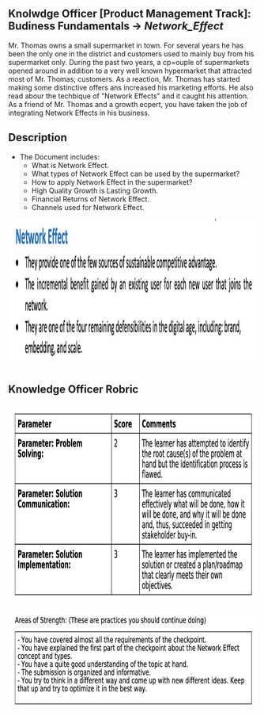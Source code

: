 ## Knolwdge Officer [Product Management Track]: Budiness Fundamentals -> _Network_Effect_
Mr. Thomas owns a small supermarket in town. For several years he has been the only one in the district and customers used to mainly buy from his supermarket only. During the past two years, a cp=ouple of supermarkets opened around in addition to a very well known hypermarket that attracted most of Mr. Thomas; customers. As a reaction, Mr. Thomas has started making some distinctive offers ans increased his marketing efforts. He also read abour the techbique of "Network Effects" and it caught his attention. As a friend of Mr. Thomas and a growth ecpert, you have taken the job of integrating Network Effects in his business.

## Description
- The Document includes:
  - What is Network Effect.
  - What types of Network Effect can be used by the supermarket?
  - How to apply Network Effect in the supermarket?
  - High Quality Growth is Lasting Growth.
  - Financial Returns of Network Effect.
  - Channels used for Network Effect.
 
 <p align="center">
<img src="https://github.com/yarahisham/Supermarket_CaseStudy-Network_Effect/blob/main/Images/Screen%20Shot%202021-04-27%20at%203.47.56%20AM.jpg" alt="alt text" width="700" height="300" >
</p>
 
## Knowledge Officer Robric
<p align="center">
<img src="https://github.com/yarahisham/Supermarket_CaseStudy-Network_Effect/blob/main/Images/Screen%20Shot%202021-04-27%20at%203.48.16%20AM.jpg" alt="alt text" width="700" height="400" >
</p>

<p align="center">
<img src="https://github.com/yarahisham/Supermarket_CaseStudy-Network_Effect/blob/main/Images/Screen%20Shot%202021-04-27%20at%203.48.26%20AM.jpg" alt="alt text" width="700" height="200" >
</p>
